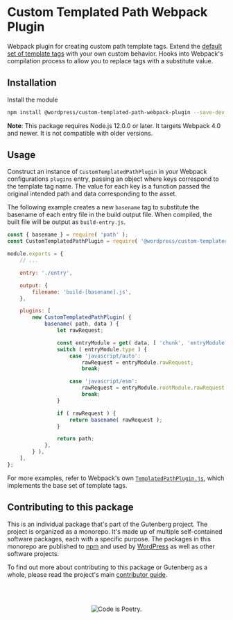 # Custom Templated Path Webpack Plugin

Webpack plugin for creating custom path template tags. Extend the [default set of template tags](https://webpack.js.org/configuration/output/#output-filename) with your own custom behavior. Hooks into Webpack's compilation process to allow you to replace tags with a substitute value.

## Installation

Install the module

```bash
npm install @wordpress/custom-templated-path-webpack-plugin --save-dev
```

**Note**: This package requires Node.js 12.0.0 or later. It targets Webpack 4.0 and newer. It is not compatible with older versions.

## Usage

Construct an instance of `CustomTemplatedPathPlugin` in your Webpack configurations `plugins` entry, passing an object where keys correspond to the template tag name. The value for each key is a function passed the original intended path and data corresponding to the asset.

The following example creates a new `basename` tag to substitute the basename of each entry file in the build output file. When compiled, the built file will be output as `build-entry.js`.

```js
const { basename } = require( 'path' );
const CustomTemplatedPathPlugin = require( '@wordpress/custom-templated-path-webpack-plugin' );

module.exports = {
	// ...

	entry: './entry',

	output: {
		filename: 'build-[basename].js',
	},

	plugins: [
		new CustomTemplatedPathPlugin( {
			basename( path, data ) {
				let rawRequest;

				const entryModule = get( data, [ 'chunk', 'entryModule' ], {} );
				switch ( entryModule.type ) {
					case 'javascript/auto':
						rawRequest = entryModule.rawRequest;
						break;

					case 'javascript/esm':
						rawRequest = entryModule.rootModule.rawRequest;
						break;
				}

				if ( rawRequest ) {
					return basename( rawRequest );
				}

				return path;
			},
		} ),
	],
};
```

For more examples, refer to Webpack's own [`TemplatedPathPlugin.js`](https://github.com/webpack/webpack/blob/v4.1.1/lib/TemplatedPathPlugin.js), which implements the base set of template tags.

## Contributing to this package

This is an individual package that's part of the Gutenberg project. The project is organized as a monorepo. It's made up of multiple self-contained software packages, each with a specific purpose. The packages in this monorepo are published to [npm](https://www.npmjs.com/) and used by [WordPress](https://make.wordpress.org/core/) as well as other software projects.

To find out more about contributing to this package or Gutenberg as a whole, please read the project's main [contributor guide](https://github.com/WordPress/gutenberg/tree/HEAD/CONTRIBUTING.md).

<br /><br /><p align="center"><img src="https://s.w.org/style/images/codeispoetry.png?1" alt="Code is Poetry." /></p>
